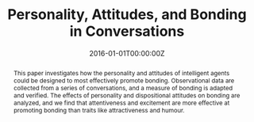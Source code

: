 ---
title: "Personality, Attitudes, and Bonding in Conversations"
authors:
- admin
- Y. K. Kim
- \& Picard R. Picard R
date: "2016-01-01T00:00:00Z"
doi: ""

author_notes:
- ""
- ""
- ""

# Schedule page publish date (NOT publication's date).
publishDate: "2016-01-01T00:00:00Z"

# Publication type.
# Legend: 0 = Uncategorized; 1 = Conference paper; 2 = Journal article;
# 3 = Preprint / Working Paper; 4 = Report; 5 = Book; 6 = Book section;
# 7 = Thesis; 8 = Patent
publication_types: ["1"]

# Publication name and optional abbreviated publication name.
publication: In *Intelligent Virtual Agents (IVA)* 
publication_short: In *Intelligent Virtual Agents (IVA)* 

abstract: "This paper investigates how the personality and attitudes of intelligent agents could be designed to most effectively promote bonding. Observational data are collected from a series of conversations, and a measure of bonding is adapted and verified. The effects of personality and dispositional attitudes on bonding are analyzed, and we find that attentiveness and excitement are more effective at promoting bonding than traits like attractiveness and humour."

# Summary. An optional shortened abstract.
summary: "We collect observational data from real human conversations, and develop a measure of how much participants experienced bonding or chemistry. We analyze the effects of personality and attitudes on bonding, and find that attentiveness and excitement are more effective at promoting bonding than traits like attractiveness and humour."

tags:
- Communication and Language
- Affective Computing
- Human-AI Interaction
featured: false

links:
url_pdf: http://affect.media.mit.edu/pdfs/16.Jaques-IVApersonality.pdf
url_code: ''
url_dataset: ''
url_poster: ''
url_project: ''
url_slides: ''
url_source: ''
url_video: ''

# Featured image
# To use, add an image named `featured.jpg/png` to your page's folder. 
image:
  caption: ''
  focal_point: Center
  preview_only: false

# Associated Projects (optional).
#   Associate this publication with one or more of your projects.
#   Simply enter your project's folder or file name without extension.
#   E.g. `internal-project` references `content/project/internal-project/index.md`.
#   Otherwise, set `projects: []`.
projects: []

# Slides (optional).
#   Associate this publication with Markdown slides.
#   Simply enter your slide deck's filename without extension.
#   E.g. `slides: "example"` references `content/slides/example/index.md`.
#   Otherwise, set `slides: ""`.
slides: ""
---